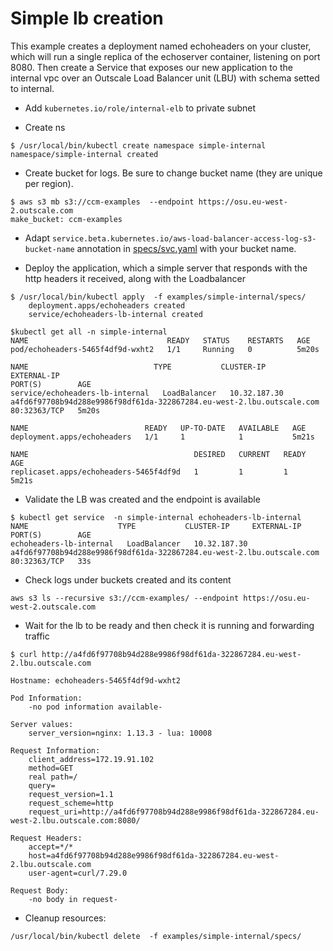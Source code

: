 # Simple lb creation
 
This example creates a deployment named echoheaders on your cluster, which will run a single replica 
of the echoserver container, listening on port 8080.
Then create a Service that exposes our new application to the internal vpc over an Outscale Load Balancer unit (LBU) with schema setted to internal.

- Add `kubernetes.io/role/internal-elb` to private subnet

- Create ns

```
$ /usr/local/bin/kubectl create namespace simple-internal
namespace/simple-internal created
```

- Create bucket for logs. Be sure to change bucket name (they are unique per region).
```
$ aws s3 mb s3://ccm-examples  --endpoint https://osu.eu-west-2.outscale.com
make_bucket: ccm-examples
```

- Adapt `service.beta.kubernetes.io/aws-load-balancer-access-log-s3-bucket-name` annotation in [specs/svc.yaml](specs/svc.yaml) with your bucket name.

- Deploy the application, which a simple server that responds with the http headers it received, along with the Loadbalancer

```
$ /usr/local/bin/kubectl apply  -f examples/simple-internal/specs/
	deployment.apps/echoheaders created
	service/echoheaders-lb-internal created
	
$kubectl get all -n simple-internal
NAME                               READY   STATUS    RESTARTS   AGE
pod/echoheaders-5465f4df9d-wxht2   1/1     Running   0          5m20s

NAME                            TYPE           CLUSTER-IP     EXTERNAL-IP                                                             PORT(S)        AGE
service/echoheaders-lb-internal   LoadBalancer   10.32.187.30   a4fd6f97708b94d288e9986f98df61da-322867284.eu-west-2.lbu.outscale.com   80:32363/TCP   5m20s

NAME                          READY   UP-TO-DATE   AVAILABLE   AGE
deployment.apps/echoheaders   1/1     1            1           5m21s

NAME                                     DESIRED   CURRENT   READY   AGE
replicaset.apps/echoheaders-5465f4df9d   1         1         1       5m21s
```

- Validate the LB was created and the endpoint is available

```	
$ kubectl get service  -n simple-internal echoheaders-lb-internal
NAME                    TYPE           CLUSTER-IP     EXTERNAL-IP                                                             PORT(S)        AGE
echoheaders-lb-internal   LoadBalancer   10.32.187.30   a4fd6f97708b94d288e9986f98df61da-322867284.eu-west-2.lbu.outscale.com   80:32363/TCP   33s
```
- Check logs under  buckets created  and its content
```
aws s3 ls --recursive s3://ccm-examples/ --endpoint https://osu.eu-west-2.outscale.com

```
- Wait for the lb to be ready  and then check it is running and forwarding traffic

```		
$ curl http://a4fd6f97708b94d288e9986f98df61da-322867284.eu-west-2.lbu.outscale.com

Hostname: echoheaders-5465f4df9d-wxht2

Pod Information:
	-no pod information available-

Server values:
	server_version=nginx: 1.13.3 - lua: 10008

Request Information:
	client_address=172.19.91.102
	method=GET
	real path=/
	query=
	request_version=1.1
	request_scheme=http
	request_uri=http://a4fd6f97708b94d288e9986f98df61da-322867284.eu-west-2.lbu.outscale.com:8080/

Request Headers:
	accept=*/*
	host=a4fd6f97708b94d288e9986f98df61da-322867284.eu-west-2.lbu.outscale.com
	user-agent=curl/7.29.0

Request Body:
	-no body in request-
```

- Cleanup resources:

```
/usr/local/bin/kubectl delete  -f examples/simple-internal/specs/
```



